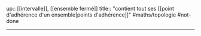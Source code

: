 up:: [[intervalle]], [[ensemble fermé]]
title:: "contient tout ses [[point d'adhérence d'un ensemble|points d'adhérence]]"
#maths/topologie #not-done 

---

